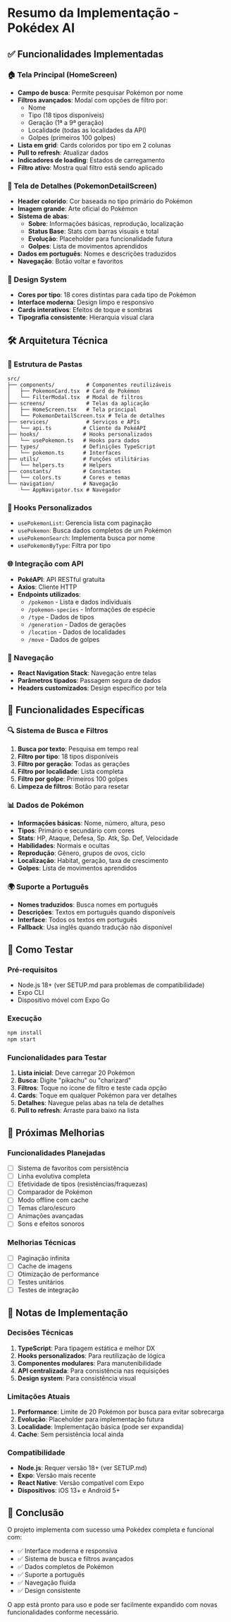 # Resumo da Implementação - Pokédex AI

## ✅ Funcionalidades Implementadas

### 🏠 Tela Principal (HomeScreen)
- **Campo de busca**: Permite pesquisar Pokémon por nome
- **Filtros avançados**: Modal com opções de filtro por:
  - Nome
  - Tipo (18 tipos disponíveis)
  - Geração (1ª a 9ª geração)
  - Localidade (todas as localidades da API)
  - Golpes (primeiros 100 golpes)
- **Lista em grid**: Cards coloridos por tipo em 2 colunas
- **Pull to refresh**: Atualizar dados
- **Indicadores de loading**: Estados de carregamento
- **Filtro ativo**: Mostra qual filtro está sendo aplicado

### 📱 Tela de Detalhes (PokemonDetailScreen)
- **Header colorido**: Cor baseada no tipo primário do Pokémon
- **Imagem grande**: Arte oficial do Pokémon
- **Sistema de abas**:
  - **Sobre**: Informações básicas, reprodução, localização
  - **Status Base**: Stats com barras visuais e total
  - **Evolução**: Placeholder para funcionalidade futura
  - **Golpes**: Lista de movimentos aprendidos
- **Dados em português**: Nomes e descrições traduzidos
- **Navegação**: Botão voltar e favoritos

### 🎨 Design System
- **Cores por tipo**: 18 cores distintas para cada tipo de Pokémon
- **Interface moderna**: Design limpo e responsivo
- **Cards interativos**: Efeitos de toque e sombras
- **Tipografia consistente**: Hierarquia visual clara

## 🛠️ Arquitetura Técnica

### 📁 Estrutura de Pastas
```
src/
├── components/          # Componentes reutilizáveis
│   ├── PokemonCard.tsx  # Card de Pokémon
│   └── FilterModal.tsx  # Modal de filtros
├── screens/             # Telas da aplicação
│   ├── HomeScreen.tsx   # Tela principal
│   └── PokemonDetailScreen.tsx # Tela de detalhes
├── services/            # Serviços e APIs
│   └── api.ts          # Cliente da PokéAPI
├── hooks/              # Hooks personalizados
│   └── usePokemon.ts   # Hooks para dados
├── types/              # Definições TypeScript
│   └── pokemon.ts      # Interfaces
├── utils/              # Funções utilitárias
│   └── helpers.ts      # Helpers
├── constants/          # Constantes
│   └── colors.ts       # Cores e temas
└── navigation/         # Navegação
    └── AppNavigator.tsx # Navegador
```

### 🔧 Hooks Personalizados
- `usePokemonList`: Gerencia lista com paginação
- `usePokemon`: Busca dados completos de um Pokémon
- `usePokemonSearch`: Implementa busca por nome
- `usePokemonByType`: Filtra por tipo

### 🌐 Integração com API
- **PokéAPI**: API RESTful gratuita
- **Axios**: Cliente HTTP
- **Endpoints utilizados**:
  - `/pokemon` - Lista e dados individuais
  - `/pokemon-species` - Informações de espécie
  - `/type` - Dados de tipos
  - `/generation` - Dados de gerações
  - `/location` - Dados de localidades
  - `/move` - Dados de golpes

### 📱 Navegação
- **React Navigation Stack**: Navegação entre telas
- **Parâmetros tipados**: Passagem segura de dados
- **Headers customizados**: Design específico por tela

## 🎯 Funcionalidades Específicas

### 🔍 Sistema de Busca e Filtros
1. **Busca por texto**: Pesquisa em tempo real
2. **Filtro por tipo**: 18 tipos disponíveis
3. **Filtro por geração**: Todas as gerações
4. **Filtro por localidade**: Lista completa
5. **Filtro por golpe**: Primeiros 100 golpes
6. **Limpeza de filtros**: Botão para resetar

### 📊 Dados de Pokémon
- **Informações básicas**: Nome, número, altura, peso
- **Tipos**: Primário e secundário com cores
- **Stats**: HP, Ataque, Defesa, Sp. Atk, Sp. Def, Velocidade
- **Habilidades**: Normais e ocultas
- **Reprodução**: Gênero, grupos de ovos, ciclo
- **Localização**: Habitat, geração, taxa de crescimento
- **Golpes**: Lista de movimentos aprendidos

### 🌍 Suporte a Português
- **Nomes traduzidos**: Busca nomes em português
- **Descrições**: Textos em português quando disponíveis
- **Interface**: Todos os textos em português
- **Fallback**: Usa inglês quando tradução não disponível

## 🚀 Como Testar

### Pré-requisitos
- Node.js 18+ (ver SETUP.md para problemas de compatibilidade)
- Expo CLI
- Dispositivo móvel com Expo Go

### Execução
```bash
npm install
npm start
```

### Funcionalidades para Testar
1. **Lista inicial**: Deve carregar 20 Pokémon
2. **Busca**: Digite "pikachu" ou "charizard"
3. **Filtros**: Toque no ícone de filtro e teste cada opção
4. **Cards**: Toque em qualquer Pokémon para ver detalhes
5. **Detalhes**: Navegue pelas abas na tela de detalhes
6. **Pull to refresh**: Arraste para baixo na lista

## 🔮 Próximas Melhorias

### Funcionalidades Planejadas
- [ ] Sistema de favoritos com persistência
- [ ] Linha evolutiva completa
- [ ] Efetividade de tipos (resistências/fraquezas)
- [ ] Comparador de Pokémon
- [ ] Modo offline com cache
- [ ] Temas claro/escuro
- [ ] Animações avançadas
- [ ] Sons e efeitos sonoros

### Melhorias Técnicas
- [ ] Paginação infinita
- [ ] Cache de imagens
- [ ] Otimização de performance
- [ ] Testes unitários
- [ ] Testes de integração

## 📝 Notas de Implementação

### Decisões Técnicas
1. **TypeScript**: Para tipagem estática e melhor DX
2. **Hooks personalizados**: Para reutilização de lógica
3. **Componentes modulares**: Para manutenibilidade
4. **API centralizada**: Para consistência nas requisições
5. **Design system**: Para consistência visual

### Limitações Atuais
1. **Performance**: Limite de 20 Pokémon por busca para evitar sobrecarga
2. **Evolução**: Placeholder para implementação futura
3. **Localidade**: Implementação básica (pode ser expandida)
4. **Cache**: Sem persistência local ainda

### Compatibilidade
- **Node.js**: Requer versão 18+ (ver SETUP.md)
- **Expo**: Versão mais recente
- **React Native**: Versão compatível com Expo
- **Dispositivos**: iOS 13+ e Android 5+

## 🎉 Conclusão

O projeto implementa com sucesso uma Pokédex completa e funcional com:
- ✅ Interface moderna e responsiva
- ✅ Sistema de busca e filtros avançados
- ✅ Dados completos de Pokémon
- ✅ Suporte a português
- ✅ Navegação fluida
- ✅ Design consistente

O app está pronto para uso e pode ser facilmente expandido com novas funcionalidades conforme necessário. 
